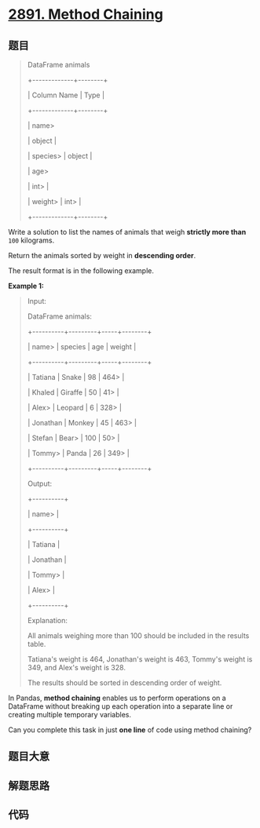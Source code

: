# [2891. Method Chaining](https://leetcode.com/problems/method-chaining/)

## 题目


> 
> DataFrame animals
> 
> +-------------+--------+
> 
> | Column Name | Type   |
> 
> +-------------+--------+
> 
> | name> 
> > 
> | object |
> 
> | species> 
>  | object |
> 
> | age> 
> > 
>  | int> 
> |
> 
> | weight> 
>   | int> 
> |
> 
> +-------------+--------+
> 
> 

Write a solution to list the names of animals that weigh **strictly more
than** `100` kilograms.

Return the animals sorted by weight in **descending order**.

The result format is in the following example.



**Example 1:**

> Input: 
> 
> DataFrame animals:
> 
> +----------+---------+-----+--------+
> 
> | name> 
>  | species | age | weight |
> 
> +----------+---------+-----+--------+
> 
> | Tatiana  | Snake   | 98  | 464> 
> |
> 
> | Khaled   | Giraffe | 50  | 41> 
>  |
> 
> | Alex> 
>  | Leopard | 6   | 328> 
> |
> 
> | Jonathan | Monkey  | 45  | 463> 
> |
> 
> | Stefan   | Bear> 
> | 100 | 50> 
>  |
> 
> | Tommy> 
> | Panda   | 26  | 349> 
> |
> 
> +----------+---------+-----+--------+
> 
> Output: 
> 
> +----------+
> 
> | name> 
>  |
> 
> +----------+
> 
> | Tatiana  |
> 
> | Jonathan |
> 
> | Tommy> 
> |
> 
> | Alex> 
>  |
> 
> +----------+
> 
> Explanation: 
> 
> All animals weighing more than 100 should be included in the results table.
> 
> Tatiana's weight is 464, Jonathan's weight is 463, Tommy's weight is 349, and Alex's weight is 328.
> 
> The results should be sorted in descending order of weight.



In Pandas, **method chaining** enables us to perform operations on a DataFrame
without breaking up each operation into a separate line or creating multiple
temporary variables.

Can you complete this task in just **one line** of code using method chaining?


## 题目大意

## 解题思路

## 代码

```javascript

```


